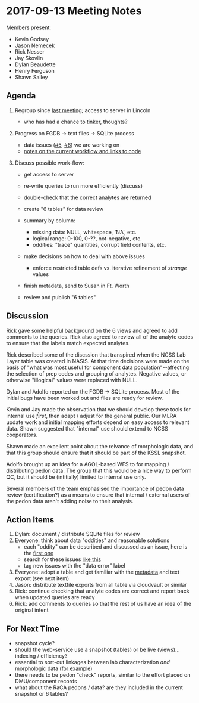 # 2017-09-13 Meeting Notes

Members present:

 * Kevin Godsey
 * Jason Nemecek
 * Rick Nesser
 * Jay Skovlin
 * Dylan Beaudette
 * Henry Ferguson
 * Shawn Salley

## Agenda

1. Regroup since [last meeting](https://github.com/ncss-tech/lab-data-delivery/blob/master/meeting-notes/meeting-notes-2017-07-20.md); access to server in Lincoln
   * who has had a chance to tinker, thoughts?
2. Progress on FGDB -> text files -> SQLite process
   * data issues ([#5](https://github.com/ncss-tech/lab-data-delivery/issues/5), [#6](https://github.com/ncss-tech/lab-data-delivery/issues/6)) we are working on 
   * [notes on the current workflow and links to code](https://github.com/ncss-tech/lab-data-delivery/issues/2)

3. Discuss possible work-flow:
   * get access to server
   * re-write queries to run more efficiently (discuss)
   * double-check that the correct analytes are returned
   * create "6 tables" for data review
   * summary by column:
      + missing data: NULL, whitespace, 'NA', etc.
      + logical range: 0-100, 0-??, not-negative, etc.
      + oddities: "trace" quantities, corrupt field contents, etc.

   * make decisions on how to deal with above issues
      + enforce restricted table defs vs. iterative refinement of *strange* values
 
    * finish metadata, send to Susan in Ft. Worth
    * review and publish "6 tables"


## Discussion

Rick gave some helpful background on the 6 views and agreed to add comments to the queries. Rick also agreed to review all of the analyte codes to ensure that the labels match expected analytes.

Rick described some of the discssion that transpired when the NCSS Lab Layer table was created in NASIS. At that time decisions were made on the basis of "what was most useful for component data population"--affecting the selection of prep codes and grouping of analytes. Negative values, or otherwise "illogical" values were replaced with NULL.

Dylan and Adolfo reported on the FGDB -> SQLite process. Most of the initial bugs have been worked out and files are ready for review.

Kevin and Jay made the observation that we should develop these tools for internal use *first*, then adapt / adjust for the general public. Our MLRA update work and initial mapping efforts depend on easy access to relevant data. Shawn suggested that "internal" use should extend to NCSS cooperators.

Shawn made an excellent point about the relvance of morphologic data, and that this group should ensure that it should be part of the KSSL snapshot.

Adolfo brought up an idea for a AGOL-based WFS to for mapping / distributing pedon data. The group that this would be a nice way to perform QC, but it should be (intitially) limited to internal use only.

Several members of the team emphasised the importance of pedon data review (certification?) as a means to ensure that internal / external users of the pedon data aren't adding noise to their analysis.


## Action Items
 1. Dylan: document / distribute SQLite files for review
 2. Everyone: think about data "oddities" and reasonable solutions
     * each "oddity" can be described and discussed as an issue, here is the [first one](https://github.com/ncss-tech/lab-data-delivery/issues/9)
     * search for these issues [like this](https://github.com/ncss-tech/lab-data-delivery/labels/data%20error)
     * tag new issues with the "data error" label
 3. Everyone: adopt a table and get familiar with the [metadata](https://github.com/ncss-tech/lab-data-delivery/tree/master/tables/_metadata) and text export (see next item)
 4. Jason: distribute textfile exports from all table via cloudvault or similar
 5. Rick: continue checking that analyte codes are correct and report back when updated queries are ready
 6. Rick: add comments to queries so that the rest of us have an idea of the original intent
 


## For Next Time
 * snapshot cycle?
 * should the web-service use a snapshot (tables) or be live (views)... indexing / efficiency?
 * essential to sort-out linkages between lab characterization *and* morphologic data ([for example](https://github.com/ncss-tech/lab-data-delivery/issues/8))
 * there needs to be pedon "check" reports, similar to the effort placed on DMU/component records
 * what about the RaCA pedons / data? are they included in the current snapshot or 6 tables?
 
 
 
 

